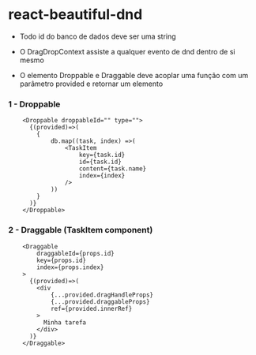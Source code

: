 # react-beautiful-dnd

- Todo id do banco de dados deve ser uma string

- O DragDropContext assiste a qualquer evento de dnd dentro de si mesmo

- O elemento Droppable e Draggable deve acoplar uma função com um parâmetro provided e retornar um elemento


### 1 - Droppable
```
    <Droppable droppableId="" type="">
      {(provided)=>(
        {
            db.map((task, index) =>(
                <TaskItem 
                    key={task.id}
                    id={task.id}
                    content={task.name}
                    index={index}
                />
            ))
        }
      )}
    </Droppable>

``` 

### 2 - Draggable (TaskItem component)
```
    <Draggable 
        draggableId={props.id}
        key={props.id}
        index={props.index}
    >
      {(provided)=>(
        <div 
            {...provided.dragHandleProps}
            {...provided.draggableProps}
            ref={provided.innerRef}
        >
          Minha tarefa
        </div>
      )}
    </Draggable>

``` 
